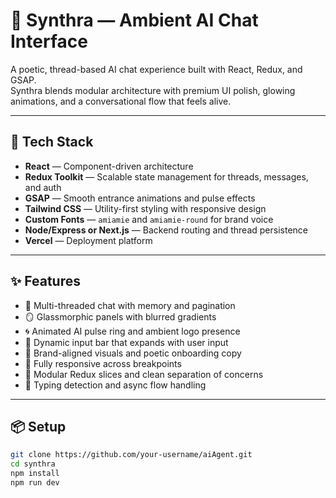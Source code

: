 # 🧠 Synthra — Ambient AI Chat Interface

A poetic, thread-based AI chat experience built with React, Redux, and GSAP.  
Synthra blends modular architecture with premium UI polish, glowing animations, and a conversational flow that feels alive.

---

## 🚀 Tech Stack

- **React** — Component-driven architecture  
- **Redux Toolkit** — Scalable state management for threads, messages, and auth  
- **GSAP** — Smooth entrance animations and pulse effects  
- **Tailwind CSS** — Utility-first styling with responsive design  
- **Custom Fonts** — `amiamie` and `amiamie-round` for brand voice  
- **Node/Express or Next.js** — Backend routing and thread persistence  
- **Vercel** — Deployment platform

---

## ✨ Features

- 🧵 Multi-threaded chat with memory and pagination  
- 🪞 Glassmorphic panels with blurred gradients  
- 🌀 Animated AI pulse ring and ambient logo presence  
- 🧠 Dynamic input bar that expands with user input  
- 🎨 Brand-aligned visuals and poetic onboarding copy  
- 📱 Fully responsive across breakpoints  
- 🧩 Modular Redux slices and clean separation of concerns  
- 🚦 Typing detection and async flow handling

---

## 📦 Setup

```bash
git clone https://github.com/your-username/aiAgent.git
cd synthra
npm install
npm run dev
